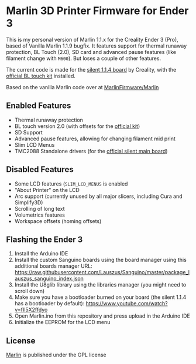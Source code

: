 # Marlin 3D Printer Firmware for Ender 3

This is my personal version of Marlin 1.1.x for the Creality Ender 3 (Pro), based of Vanilla Marlin 1.1.9 bugfix. It features support for thermal runaway protection, BL Touch (2.0), SD card and advanced pause features (like filament change with `M600`). But loses a couple of other features.

The current code is made for the [silent 1.1.4 board](https://www.creality3donline.com/creality3d-new-upgrade-silent-114-mainboard-for-ender-3-pro-ender-5-customized-und-non-standard-matching_p0147.html) by Creality, with the [official BL touch kit](https://www.creality3donline.com/creality-bl-touch-auto-bed-leveling-sensor-creality3d-cr-10-ender-3-creality3d-ender3-pro_p0135.html) installed. 

Based on the vanilla Marlin code over at [MarlinFirmware/Marlin](https://github.com/MarlinFirmware/Marlin)

## Enabled Features
- Thermal runaway protection
- BL touch version 2.0 (with offsets for the [official kit](https://www.creality3donline.com/creality-bl-touch-auto-bed-leveling-sensor-creality3d-cr-10-ender-3-creality3d-ender3-pro_p0135.html))
- SD Support
- Advanced pause features, allowing for changing filament mid print
- Slim LCD Menus
- TMC2088 Standalone drivers (for the [official silent main board](https://www.creality3donline.com/creality-bl-touch-auto-bed-leveling-sensor-creality3d-cr-10-ender-3-creality3d-ender3-pro_p0135.html))

## Disabled Features
- Some LCD features (`SLIM_LCD_MENUS` is enabled
- "About Printer" on the LCD
- Arc support (currently unused by all major slicers, including Cura and Simplify3D)
- Scrolling of long text
- Volumetrics features
- Workspace offsets (homing offsets)

## Flashing the Ender 3
1. Install the Arduino IDE
2. Install the custom Sanguino boards using the board manager using this additional boards manager URL: https://raw.githubusercontent.com/Lauszus/Sanguino/master/package_lauszus_sanguino_index.json
3. Install the U8glib library using the libraries manager (you might need to scroll down)
4. Make sure you have a bootloader burned on your board (the silent 1.1.4 has a bootloader by default): https://www.youtube.com/watch?v=fIl5X2ffdyo
5. Open Marlin.ino from this repository and press upload in the Arduino IDE
6. Initialize the EEPROM for the LCD menu

## License

[Marlin](https://github.com/MarlinFirmware/Marlin) is published under the GPL license
